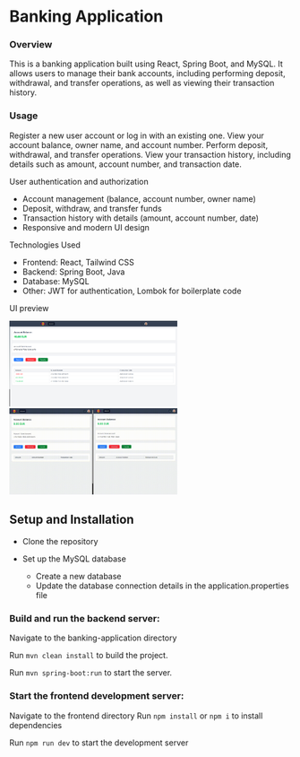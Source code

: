 # Banking Application

### Overview

This is a banking application built using React, Spring Boot, and MySQL. It allows users to manage their bank accounts, including performing deposit, withdrawal, and transfer operations, as well as viewing their transaction history.

### Usage

Register a new user account or log in with an existing one.
View your account balance, owner name, and account number.
Perform deposit, withdrawal, and transfer operations.
View your transaction history, including details such as amount, account number, and transaction date.

User authentication and authorization

- Account management (balance, account number, owner name)
- Deposit, withdraw, and transfer funds
- Transaction history with details (amount, account number, date)
- Responsive and modern UI design

Technologies Used

- Frontend: React, Tailwind CSS
- Backend: Spring Boot, Java
- Database: MySQL
- Other: JWT for authentication, Lombok for boilerplate code


UI preview

<img src="./frontend/src/assets/demo/Account1.png" alt="Desktop preview" width="300" />
<img src="./frontend/src/assets/demo/video.gif" alt="Desktop preview" width="300" />


## Setup and Installation

- Clone the repository
- Set up the MySQL database

  - Create a new database
  - Update the database connection details in the application.properties file

### Build and run the backend server:

Navigate to the banking-application directory

Run `mvn clean install` to build the project.

Run `mvn spring-boot:run` to start the server.

### Start the frontend development server:

Navigate to the frontend directory
Run `npm install` or `npm i` to install dependencies

Run `npm run dev` to start the development server
